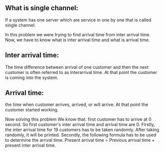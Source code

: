 ## What is single channel:
If a system has one server which are service in one by one that is called single channel.

In this problem we were trying to find arrival time from inter arrival time.
Now, we have to know what is inter arrival time and what is arrival time.

## Inter arrival time:
The time difference between arrival of one customer and then the next customer is often referred to as Interarrival time. At that point the customer is coming into the system.

## Arrival time:
the time when customer arrives, arrived, or will arrive. At that point the customer started working.

Now solving this problem
We know that. first customer has to arrive at 0 second. So first customer's inter arrival time and arrival time are 0.
Firstly, the inter arrival time for 19 customers has to be taken randomly. After taking randomly, it will be printed.
Secondly, the following formula has to be used to determine the arrival time.
Present arrival time = Previous arrival time + present inter arrival time.

